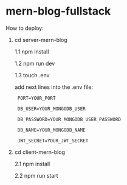 # mern-blog-fullstack
How to deploy:

1. cd server-mern-blog

    1.1 npm install
  
    1.2 npm run dev
  
    1.3 touch .env
  
      add next lines into the .env file:
      
        PORT=YOUR_PORT
        
        DB_USER=YOUR_MONGODB_USER
        
        DB_PASSWORD=YOUR_MONGODB_USER_PASSWORD
        
        DB_NAME=YOUR_MONGODB_NAME
        
        JWT_SECRET=YOUR_JWT_SECRET
        
2. cd client-mern-blog

    2.1 npm install
  
    2.2 npm run start
